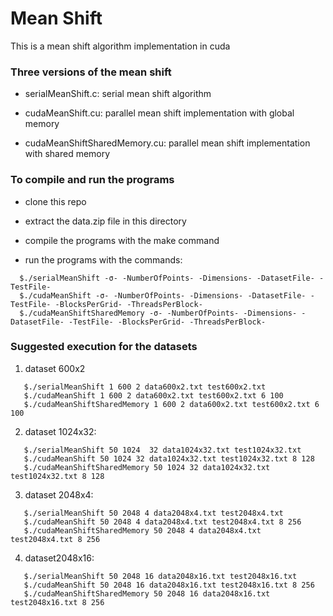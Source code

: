 # Mean Shift 

This is a mean shift algorithm implementation in cuda

### Three versions of the mean shift

- serialMeanShift.c: serial mean shift algorithm  

- cudaMeanShift.cu: parallel mean shift implementation with global memory

- cudaMeanShiftSharedMemory.cu: parallel mean shift implementation with shared memory

### To compile and run the programs

- clone this repo

- extract the data.zip file in this directory

- compile the programs with the make command

- run the programs with the commands:
```
  $./serialMeanShift -σ- -NumberOfPoints- -Dimensions- -DatasetFile- -TestFile- 
  $./cudaMeanShift -σ- -NumberOfPoints- -Dimensions- -DatasetFile- -TestFile- -BlocksPerGrid- -ThreadsPerBlock- 
  $./cudaMeanShiftSharedMemory -σ- -NumberOfPoints- -Dimensions- -DatasetFile- -TestFile- -BlocksPerGrid- -ThreadsPerBlock- 
```
### Suggested execution for the datasets 

1. dataset 600x2 
```
   $./serialMeanShift 1 600 2 data600x2.txt test600x2.txt 
   $./cudaMeanShift 1 600 2 data600x2.txt test600x2.txt 6 100 
   $./cudaMeanShiftSharedMemory 1 600 2 data600x2.txt test600x2.txt 6 100
```   
2. dataset 1024x32:
```
   $./serialMeanShift 50 1024  32 data1024x32.txt test1024x32.txt 
   $./cudaMeanShift 50 1024 32 data1024x32.txt test1024x32.txt 8 128 
   $./cudaMeanShiftSharedMemory 50 1024 32 data1024x32.txt test1024x32.txt 8 128 
```   
3. dataset 2048x4:
```
   $./serialMeanShift 50 2048 4 data2048x4.txt test2048x4.txt 
   $./cudaMeanShift 50 2048 4 data2048x4.txt test2048x4.txt 8 256 
   $./cudaMeanShiftSharedMemory 50 2048 4 data2048x4.txt test2048x4.txt 8 256 
```   
4. dataset2048x16:
```
   $./serialMeanShift 50 2048 16 data2048x16.txt test2048x16.txt 
   $./cudaMeanShift 50 2048 16 data2048x16.txt test2048x16.txt 8 256 
   $./cudaMeanShiftSharedMemory 50 2048 16 data2048x16.txt test2048x16.txt 8 256 
```
                    
